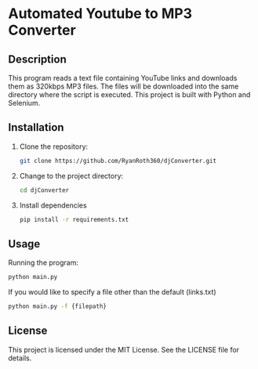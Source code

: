 # Automated Youtube to MP3 Converter
## Description 

This program reads a text file containing YouTube links and downloads them as 320kbps MP3 files. The files will be downloaded into the same directory where the script is executed. This project is built with Python and Selenium.

## Installation

1. Clone the repository:

    ```sh
    git clone https://github.com/RyanRoth360/djConverter.git
    ```

2. Change to the project directory:

    ```sh
    cd djConverter
    ```

3. Install dependencies

    ```sh
    pip install -r requirements.txt
    ````

## Usage

Running the program:

  ```sh
  python main.py
  ```
  
  If you would like to specify a file other than the default (links.txt)
  ```sh
  python main.py -f {filepath}
  ```


## License 

This project is licensed under the MIT License. See the LICENSE file for details.

